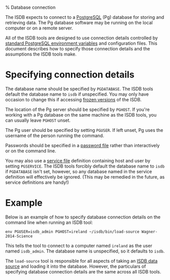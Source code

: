 % Database connection

The ISDB expects to connect to a [PostgreSQL][] (Pg) database for storing and
retrieving data.  The Pg database software may be running on the local computer
or on a remote server.

All of the ISDB tools are designed to use connection details controlled by
[standard PostgreSQL environment variables][envvars] and configuration files.
This document describes how to specify those connection details and the
assumptions the ISDB tools make.

# Specifying connection details

The database name should be specified by `PGDATABASE`.  The ISDB tools default
the database name to `isdb` if unspecified.  You may only have occasion to
change this if accessing [frozen versions][] of the ISDB.

The location of the Pg server should be specified by `PGHOST`.  If you're
working with a Pg database on the same machine as the ISDB tools, you can
usually leave `PGHOST` unset.

The Pg user should be specified by setting `PGUSER`.  If left unset, Pg uses
the username of the person running the command.

Passwords should be specified in a [password file][pgpass] rather than
interactively or on the command line.

You may also use a [service file][pgservice] definition containing host and
user by setting `PGSERVICE`.  The ISDB tools forcibly default the database name
to `isdb` if `PGDATABASE` isn't set, however, so any database named in the
service definition will effectively be ignored.  (This may be remedied in the
future, as service definitions are handy!)

# Example

Below is an example of how to specify database connection details on the
command line when running an ISDB tool:

    env PGUSER=isdb_admin PGHOST=ireland ~/isdb/bin/load-source Wagner-2014-Science

This tells the tool to connect to a computer named `ireland` as the user named
`isdb_admin`.  The database name is unspecified, so it defaults to `isdb`.

The `load-source` tool is responsible for all aspects of taking an [ISDB data
source][sources] and loading it into the database.  However, the particulars of
specifying database connection details are the same across all ISDB tools.

[PostgreSQL]: https://postgresql.org
[envvars]: https://www.postgresql.org/docs/current/static/libpq-envars.html
[pgpass]: https://www.postgresql.org/docs/current/static/libpq-pgpass.html
[pgservice]: https://www.postgresql.org/docs/current/static/libpq-pgservice.html
[frozen versions]: Freezing.html
[sources]: Sources.html
